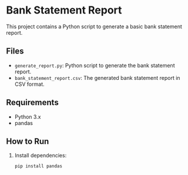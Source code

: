 # Bank Statement Report

This project contains a Python script to generate a basic bank statement report.

## Files

- `generate_report.py`: Python script to generate the bank statement report.
- `bank_statement_report.csv`: The generated bank statement report in CSV format.

## Requirements

- Python 3.x
- pandas

## How to Run

1. Install dependencies:
   ```bash
   pip install pandas
